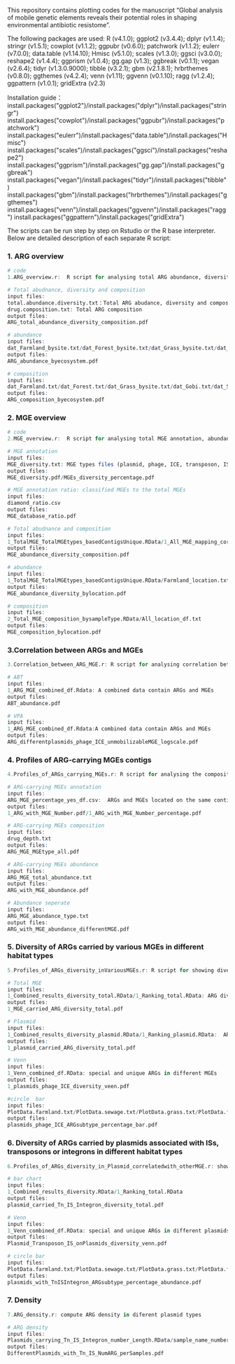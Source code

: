 This repository contains plotting codes for the manuscript “Global analysis of mobile genetic elements reveals their potential roles in shaping environmental antibiotic resistome”.

The following packages are used:
R (v4.1.0); ggplot2 (v3.4.4); dplyr (v1.1.4); stringr (v1.5.1); cowplot (v1.1.2); ggpubr (v0.6.0); patchwork (v1.1.2); eulerr (v7.0.0); data.table (v1.14.10); Hmisc (v5.1.0); scales (v1.3.0); ggsci (v3.0.0); reshape2 (v1.4.4); ggprism (v1.0.4); gg.gap (v1.3); ggbreak (v0.1.1); vegan (v2.6.4); tidyr (v1.3.0.9000); tibble (v3.2.1); gbm (v2.1.8.1); hrbrthemes (v0.8.0); ggthemes (v4.2.4); venn (v1.11); ggvenn (v0.1.10); ragg (v1.2.4); ggpattern (v1.0.1); gridExtra (v2.3)

Installation guide：
install.packages("ggplot2")/install.packages("dplyr")/install.packages("stringr")
install.packages("cowplot")/install.packages("ggpubr")/install.packages("patchwork")
install.packages("eulerr")/install.packages("data.table")/install.packages("Hmisc")
install.packages("scales")/install.packages("ggsci")/install.packages("reshape2")
install.packages("ggprism")/install.packages("gg.gap")/install.packages("ggbreak")
install.packages("vegan")/install.packages("tidyr")/install.packages("tibble")
install.packages("gbm")/install.packages("hrbrthemes")/install.packages("ggthemes")
install.packages("venn")/install.packages("ggvenn")/install.packages("ragg")
install.packages("ggpattern")/install.packages("gridExtra")

The scripts can be run step by step on Rstudio or the R base interpreter. Below are detailed description of each separate R script:

### 1. ARG overview

```R
# code
1.ARG_overview.r:  R script for analysing total ARG abundance, diversity and composition in different habitats

# Total abudnance, diversity and composition
input files:
total.abundance.diversity.txt：Total ARG abudance, diversity and composition in 352 samples
drug.composition.txt: Total ARG composition
output files:
ARG_total_abundance_diversity_composition.pdf

# abundance 
input files:
dat_Farmland_bysite.txt/dat_Forest_bysite.txt/dat_Grass_bysite.txt/dat_Gobi_bysite.txt/dat_Sewage_bysite.txt: Total ARG abudance and diversity in different sites
output files:
ARG_abundance_byecosystem.pdf

# composition
input files:
dat_Farmland.txt/dat_Forest.txt/dat_Grass_bysite.txt/dat_Gobi.txt/dat_Sewage.txt: ARG composition in different sites
output files:
ARG_composition_byecosystem.pdf
```



### 2. MGE overview

```R
# code
2.MGE_overview.r:  R script for analysing total MGE annotation, abundance and composition in different habitats

# MGE annotation
input files:
MGE_diversity.txt: MGE types files (plasmid, phage, ICE, transposon, IS, integron)
output files:
MGE_diversity.pdf/MGEs_diversity_percentage.pdf

# MGE annotation ratio: classified MGEs to the total MGEs
input files:
diamond_ratio.csv
output files:
MGE_database_ratio.pdf

# Total abudnance and composition
input files:
1_TotalMGE_TotalMGEtypes_basedContigsUnique.RData/1_All_MGE_mapping_corrected_by_JXforest_1kb.RData
output files:
MGE_abundance_diversity_composition.pdf

# abundance
input files:
1_TotalMGE_TotalMGEtypes_basedContigsUnique.RData/Farmland_location.txt/Forest_location.txt/Tailings_location.txt/Gobi_location.txt/Grass_location.txt/Sewage_location.txt
output files:
MGE_abundance_diversity_bylocation.pdf

# composition
input files:
2_Total_MGE_composition_bysampleType.RData/All_location_df.txt
output files:
MGE_composition_bylocation.pdf
```



### 3.Correlation between ARGs and MGEs

```R
3.Correlation_between_ARG_MGE.r: R script for analysing correlation between ARGs and MGEs using VPA and ABT

# ABT
input files:
1_ARG_MGE_combined_df.Rdata: A combined data contain ARGs and MGEs
output files:
ABT_abundance.pdf

# VPA
input files:
1_ARG_MGE_combined_df.Rdata:A combined data contain ARGs and MGEs
output files:
ARG_differentplasmids_phage_ICE_unmobilizableMGE_logscale.pdf
```



### 4. Profiles of ARG-carrying MGEs contigs

```R
4.Profiles_of_ARGs_carrying_MGEs.r: R script for analysing the composition and abundance of ARG-carrying MGEs contigs

# ARG-carrying MGEs annotation
input files:
ARG_MGE_percentage_yes_df.csv:  ARGs and MGEs located on the same contig
output files:
1_ARG_with_MGE_Number.pdf/1_ARG_with_MGE_Number_percentage.pdf

# ARG-carrying MGEs composition
input files:
drug_depth.txt
output files:
ARG_MGE_MGEtype_all.pdf

# ARG-carrying MGEs abundance
input files:
ARG_MGE_total_abundance.txt
output files:
ARG_with_MGE_abundance.pdf

# Abundance seperate
input files:
ARG_MGE_abundance_type.txt
output files:
ARG_with_MGE_abundance_differentMGE.pdf
```



### 5. Diversity of ARGs carried by various MGEs in different habitat types

```R
5.Profiles_of_ARGs_diversity_inVariousMGEs.r: R script for showing diversity of ARGs carried by various MGEs in different habitat types

# Total MGE 
input files:
1_Combined_results_diversity_total.RData/1_Ranking_total.RData: ARG diversity of different MGEs
output files:
1_MGE_carried_ARG_diversity_total.pdf

# Plasmid
input files:
1_Combined_results_diversity_plasmid.RData/1_Ranking_plasmid.RData:  ARG diversity of different plasmids
output files:
1_plasmid_carried_ARG_diversity_total.pdf

# Venn
input files:
1_Venn_combined_df.RData: special and unique ARGs in different MGEs
output files:
1_plasmids_phage_ICE_diversity_veen.pdf

#circle  bar
input files:
PlotData.farmland.txt/PlotData.sewage.txt/PlotData.grass.txt/PlotData.forest.txt/PlotData.tailings.txt/PlotData.gobi.txt: abundant ARGs in different habitat types
output files:
plasmids_phage_ICE_ARGsubtype_percentage_bar.pdf
```



### 6. Diversity of ARGs carried by plasmids associated with ISs, transposons or integrons  in different habitat types

```R
6.Profiles_of_ARGs_diversity_in_Plasmid_correlatedwith_otherMGE.r: showing diversity of ARGs carried by various MGEs in different habitat types.

# bar chart
input files:
1_Combined_results_diversity.RData/1_Ranking_total.RData
output files:
plasmid_carried_Tn_IS_Integron_diversity_total.pdf

# Venn
input files:
1_Venn_combined_df.RData: special and unique ARGs in different plasmids associated IS/transposon/integron
output files:
Plasmid_Transposon_IS_onPlasmids_diversity_venn.pdf

# circle bar
input files:
PlotData.farmland.txt/PlotData.sewage.txt/PlotData.grass.txt/PlotData.forest.txt/PlotData.tailings.txt/PlotData.gobi.txt: abundant ARGs in different habitat types
output files:
plasmids_with_TnISIntegron_ARGsubtype_percentage_abundance.pdf
```



### 7. Density

```R
7.ARG_density.r: compute ARG density in diferent plasmid types

# ARG density
input files:
Plasmids_carrying_Tn_IS_Integron_number_Length.RData/sample_name_number_df.RData/sample_name_sampleName_df.RData
output files:
DifferentPlasmids_with_Tn_IS_NumARG_perSamples.pdf

```

